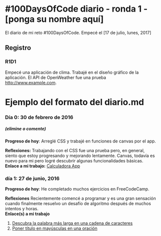 # #100DaysOfCode diario - ronda 1 - [ponga su nombre aquí]

El diario de mi reto #100DaysOfCode. Empecé el [17 de julio, lunes, 2017]

## Registro

### R1D1

Empecé una aplicación de clima. Trabajé en el diseño gráfico de la aplicación. El API de OpenWeather fue una prueba http://www.example.com.

# Ejemplo del formato del diario.md


### Día 0: 30 de febrero de 2016

##### (elimine o comente)

**Progreso de hoy**: Arreglé CSS y trabajé en funciones de canvas por el app.

**Reflexiones:** Trabajando con el CSS fue una prueba pero, en general, siento que estoy progresando y mejorando lentamente. Canvas, todavía es nuevo para mi pero logré descubrir algunas funcionalidades básicas.  
**Enlace a mi trabajo:** [Calculadora App](http://www.example.com)

### día 1: 27 de junio, 2016

**Progreso de hoy**: He completado muchos ejercicios en FreeCodeCamp.

**Reflexiones** Recientemente comencé a programar y es una gran sensación cuando finalmente resuelvo un desafío de algoritmo después de muchos intentos y horas.  
**Enlace(s) a mi trabajo**

1.  [Descubra la palabra más larga en una cadena de caracteres](https://www.freecodecamp.com/challenges/find-the-longest-word-in-a-string)
2.  [Poner título en mayúsculas en una oración](https://www.freecodecamp.com/challenges/title-case-a-sentence)

